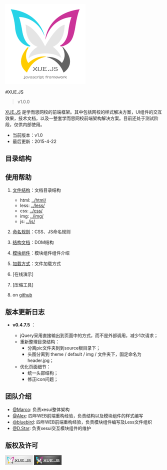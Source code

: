 ![XESUI icon](src/img/logo/xue.ui.256.png)

#XUE.JS

> v1.0.0

[XUE.JS](http://xesui.com/) 是学而思网校的前端框架。其中包括网校的样式解决方案，UI组件的交互效果，技术文档，以及一整套学而思网校前端架构解决方案。目前还处于测试阶段，仅供内部使用。

* 当前版本：v1.0
* 最后更新：2015-4-22


## 目录结构


## 使用帮助

1. [文件结构](docs/structures.md)：文档目录结构 
    - html: [../html/](source/html)  
    - less: [../less/](source/less) 
    - css:  [../css/](source/css)   
    - img:  [../img/](source/img)   
    - js:   [../js/](source/js)     
       
2. [命名规则](docs/nomenclature.md)：CSS、JS命名规则
3. [结构文档](docs/DOM.html)：DOM结构
4. [模块组件](docs/module.md)：模块组件组件介绍
5. [加载方式](docs/loader.md)：文件加载方式
6. [在线演示]
7. [压缩工具]
8. on [github](https://github.com/xueersi/xue.js)


## 版本更新日志

* **v0.4.7.5** ：

    - jQuery采用直接输出到页面中的方式，而不是外部调用，减少1次请求；
    - 重新整理目录结构：
         - 分离pic文件夹到到source根目录下；
         - 头图分离到 theme / default / img / 文件夹下，固定命名为 header.jpg；
    - 优化页面细节：
         - 统一头部结构；
         - 修正icon问题；


## 团队介绍

* [@Marco](http://weibo.com/wjay): 负责xesui整体架构
* [@Alex](http://weibo.com/12kbs): 四年WEB前端重构经验，负责结构以及模块组件的样式编写
* [@bluebird](http://weibo.com/u/2209651391): 四年WEB前端重构经验，负责模块组件编写及Less文件组织
* [@D.Star](http://weibo.com/u/3280573484): 负责xesui交互模块组件的维护


## 版权及许可


![xuejs.logo icon](src/img/logo/xue.ui.88_31.png)
![xuejs.logo_gray icon](src/img/logo/xue.ui.88_31_gray.png)
